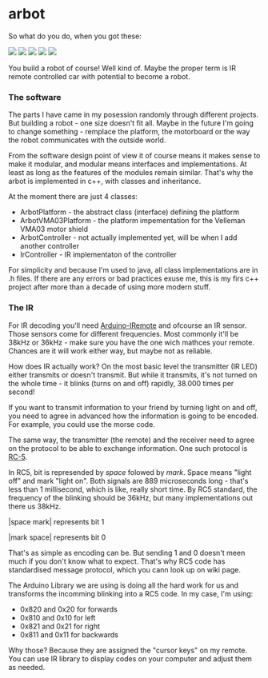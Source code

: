 arbot
=====
So what do you do, when you got these:


![](http://i.imgur.com/F8vw2tr.jpg) 
![](http://i.imgur.com/L4eA7Kb.jpg)
![](http://i.imgur.com/PEcMKbY.jpg)
![](http://i.imgur.com/A1QYEZi.jpg)
![](http://i.imgur.com/O1ZV7nG.jpg)


You build a robot of course! Well kind of. 
Maybe the proper term is IR remote controlled car with potential to become a robot.

### The software

The parts I have came in my posession randomly through different projects. But building a robot - one size doesn't fit all.
Maybe in the future I'm going to change something - remplace the platform, the motorboard or the way the robot communicates with the outside world.

From the software design point of view it of course means it makes sense to make it modular, and modular means interfaces and implementations. At least as long as the features of the modules remain similar.
That's why the arbot is implemented in c++, with classes and inheritance.

At the moment there are just 4 classes:
- ArbotPlatform       - the abstract class (interface) defining the platform
- ArbotVMA03Platform  - the platform impementation for the Velleman VMA03 motor shield
- ArbotController     - not actually implemented yet, will be when I add another controller
- IrController        - IR implementaton of the controller

For simplicity and because I'm used to java, all class implementations are in .h files. If there are any errors or bad practices exuse me, this is my firs c++ project after more than a decade of using more modern stuff.

### The IR
For IR decoding you'll need [Arduino-IRemote](https://github.com/shirriff/Arduino-IRremote) and ofcourse an IR sensor.
Those sensors come for different frequencies. Most commonly it'll be 38kHz or 36kHz - make sure you have the one wich mathces your remote.
Chances are it will work either way, but maybe not as reliable.

How does IR actually work? On the most basic level the transmitter (IR LED) either transmits or doesn't transmit. But while it transmits,
it's not turned on the whole time - it blinks (turns on and off) rapidly, 38.000 times per second!

If you want to transmit information to your friend by turning light on and off, you need to agree in advanced how the information
is going to be encoded. For example, you could use the morse code.

The same way, the transmitter (the remote) and the receiver need to agree on the protocol to be able to exchange information. One such protocol
is [RC-5](http://en.wikipedia.org/wiki/RC-5). 

In RC5, bit is represended by _space_ folowed by _mark_. Space means "light off" and mark "light on". Both signals are 889 microseconds long - that's less than 1 millisecond, which is like, really short time. By RC5 standard, the frequency of the blinking should be 36kHz, but many implementations out there us 38kHz.

|space mark| represents bit 1

|mark space| represents bit 0

That's as simple as encoding can be. But sending 1 and 0 doesn't meen much if you don't know what to expect. That's why RC5 code has standardised message protocol, which you cann look up on wiki page.

The Arduino Library we are using is doing all the hard work for us and transforms the incomming blinking into a RC5 code.
In my case, I'm using:
- 0x820 and 0x20 for forwards
- 0x810 and 0x10 for left
- 0x821 and 0x21 for right
- 0x811 and 0x11 for backwards

Why those? Because they are assigned the "cursor keys" on my remote. You can use IR library to display codes on your computer and adjust them as needed.
